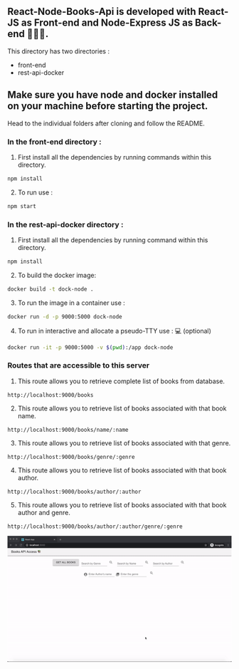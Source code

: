 ## React-Node-Books-Api is developed with React-JS as Front-end and Node-Express JS as Back-end 👨🏻‍💻.

This directory has two directories : 
* front-end
* rest-api-docker

## Make sure you have node and docker installed on your machine before starting the project.

Head to the individual folders after cloning and follow the README.

### In the front-end directory : 

1) First install all the dependencies by running commands within this directory.
 ```bash
 npm install
 ```

2) To run use : 
```bash
npm start
```

### In the rest-api-docker directory : 

1) First install all the dependencies by running command within this directory.
 ```bash
 npm install
 ```

2) To build the docker image: 
```bash
docker build -t dock-node .
```

3) To run the image in a container use : 
```bash
docker run -d -p 9000:5000 dock-node
```

4) To run in interactive and allocate a pseudo-TTY use : 💻 (optional)
```bash
docker run -it -p 9000:5000 -v $(pwd):/app dock-node
```

### Routes that are accessible to this server 

1. This route allows you to retrieve complete list of books from database.
```
http://localhost:9000/books
```
2. This route allows you to retrieve list of books associated with that book name.
```
http://localhost:9000/books/name/:name
```
3. This route allows you to retrieve list of books associated with that genre.
```
http://localhost:9000/books/genre/:genre
```
4. This route allows you to retrieve list of books associated with that book author.
```
http://localhost:9000/books/author/:author
```
5. This route allows you to retrieve list of books associated with that book author and genre.
```
http://localhost:9000/books/author/:author/genre/:genre
```
![](docker-lib-api.gif)




